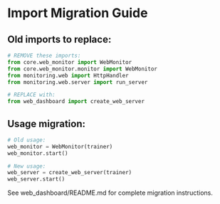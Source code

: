 # Import Migration Guide

## Old imports to replace:

```python
# REMOVE these imports:
from core.web_monitor import WebMonitor
from core.web_monitor.monitor import WebMonitor
from monitoring.web import HttpHandler
from monitoring.web.server import run_server

# REPLACE with:
from web_dashboard import create_web_server
```

## Usage migration:

```python
# Old usage:
web_monitor = WebMonitor(trainer)
web_monitor.start()

# New usage:
web_server = create_web_server(trainer)
web_server.start()
```

See web_dashboard/README.md for complete migration instructions.
